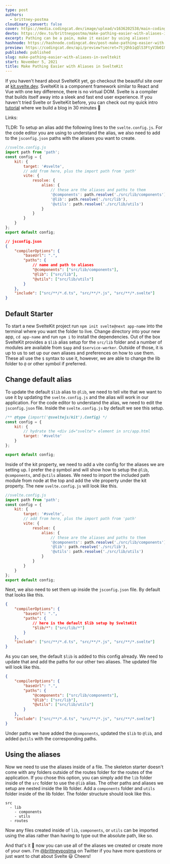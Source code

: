 ```yaml
---
type: post
authors:
  - brittney-postma
cloudinary_convert: false
cover: https://media.codingcat.dev/image/upload/v1636202538/main-codingcatdev-photo/make_pathing_easier_with_aliases_in_sveltekit.png
devto: https://dev.to/brittneypostma/make-pathing-easier-with-aliases-in-sveltekit-37l0
excerpt: Pathing can be a pain, make it easier by using aliases!
hashnode: https://hashnode.codingcat.dev/post-make-pathing-easier-with-aliases-in-sveltekit
preview: https://codingcat.dev/api/preview?secret=7tjQhb1qQlS3FtyV3b0I&selectionType=post&selectionSlug=make-pathing-easier-with-aliases-in-sveltekit&_id=061c4c25aad745c1a5895f7e450ee06c
published: published
slug: make-pathing-easier-with-aliases-in-sveltekit
start: November 5, 2021
title: Make Pathing Easier with Aliases in SvelteKit
---
```


If you haven't heard about SvelteKit yet, go checkout the beautiful site over at [kit.svelte.dev](https://codingcat.dev/post/kit.svelte.dev). SvelteKit is a component framework similar to React and Vue with one key difference, there is no virtual DOM. Svelte is a compiler that builds itself away into a sleek and fast end user experience. If you haven't tried Svelte or SvelteKit before, you can check out my quick intro [tutorial](https://www.youtube.com/watch?v=fOD_3iSiwTQ) where we build a blog in 30 minutes 🤯

Links:

TLDR: To setup an alias add the following lines to the `svelte.config.js`. For the code editor you are using to understand the alias, we also need to add to the `jsconfig.json` paths with the aliases you want to create.

```jsx
//svelte.config.js
import path from 'path';
const config = {
	kit: {
		target: '#svelte',
		// add from here, plus the import path from 'path'
		vite: {
			resolve: {
				alias: {
					// these are the aliases and paths to them
					'@components': path.resolve('./src/lib/components'),
					'@lib': path.resolve('./src/lib'),
					'@utils': path.resolve('./src/lib/utils')
				}
			}
		}
	}
};
export default config;
```

```json
// jsconfig.json
{
	"compilerOptions": {
		"baseUrl": ".",
		"paths": {
			// name and path to aliases
			"@components": ["src/lib/components"],
			"@lib": ["src/lib"],
			"@utils": ["src/lib/utils"]
		}
	},
	"include": ["src/**/*.d.ts", "src/**/*.js", "src/**/*.svelte"]
}
```

## Default Starter

To start a new SvelteKit project run `npm init svelte@next app-name` into the terminal where you want the folder to live. Change directory into your new app, `cd app-name` and run `npm i` to install the dependencies. Out of the box SvelteKit provides a `$lib` alias setup for the `src/lib` folder and a number of modules are available from `$app` and `$service-worker`. Outside of those, it is up to us to set up our own aliases and preferences on how to use them. These all use the `$` syntax to use it, however, we are able to change the lib folder to `@` or other symbol if preferred.

## Change default alias

To update the default `$lib` alias to `@lib`, we need to tell vite that we want to use it by updating the `svelte.config.js` and the alias will work in our application. For the code editor to understand the alias, we need to edit the `jsconfig.json` file. Inside the `svelte.config.js` by default we see this setup.

```jsx
/** @type {import('@sveltejs/kit').Config} */
const config = {
	kit: {
		// hydrate the <div id="svelte"> element in src/app.html
		target: '#svelte'
	}
};

export default config;
```

Inside of the kit property, we need to add a vite config for the aliases we are setting up. I prefer the `@` symbol and will show how to setup the `@lib`, `@components`, and `@utils` aliases. We need to import the included path module from node at the top and add the vite property under the kit property. The new `svelte.config.js` will look like this.

```jsx
//svelte.config.js
import path from 'path';
const config = {
	kit: {
		target: '#svelte',
		// add from here, plus the import path from 'path'
		vite: {
			resolve: {
				alias: {
					// these are the aliases and paths to them
					'@components': path.resolve('./src/lib/components'),
					'@lib': path.resolve('./src/lib'),
					'@utils': path.resolve('./src/lib/utils')
				}
			}
		}
	}
};
export default config;
```

Next, we also need to set them up inside the `jsconfig.json` file. By default that looks like this.

```json
{
	"compilerOptions": {
		"baseUrl": ".",
		"paths": {
			// here is the default $lib setup by SvelteKit
			"$lib/*": ["src/lib/*"]
		}
	},
	"include": ["src/**/*.d.ts", "src/**/*.js", "src/**/*.svelte"]
}
```

As you can see, the default `$lib` is added to this config already. We need to update that and add the paths for our other two aliases. The updated file will look like this.

```json
{
	"compilerOptions": {
		"baseUrl": ".",
		"paths": {
			"@components": ["src/lib/components"],
			"@lib": ["src/lib"],
			"@utils": ["src/lib/utils"]
		}
	},
	"include": ["src/**/*.d.ts", "src/**/*.js", "src/**/*.svelte"]
}
```

Under paths we have added the `@components`, updated the `$lib` to `@lib`, and added `@utils` with the corresponding paths.

## Using the aliases

Now we need to use the aliases inside of a file. The skeleton starter doesn't come with any folders outside of the routes folder for the routes of the application. If you chose this option, you can simply add the `lib` folder inside of the `src` folder to use the `@lib` alias. The other paths and aliases we setup are nested inside the lib folder. Add a `components` folder and `utils` folder inside of the lib folder. The folder structure should look like this.

```
src
  - lib
    - components
    - utils
  - routes
```

Now any files created inside of `lib`, `components`, or `utils` can be imported using the alias rather than having to type out the absolute path, like so.

And that's it 🥳 now you can use all of the aliases we created or create more of your own. I'm [@brittneypostma](https://twitter.com/BrittneyPostma) on Twitter if you have more questions or just want to chat about Svelte 😃 Cheers!
